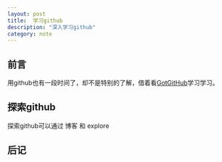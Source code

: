 ```yaml
---
layout: post
title:  学习github
description: "深入学习github"
category: note
---
```


## 前言

用github也有一段时间了，却不是特别的了解，借着看[GotGitHub](http://www.worldhello.net/gotgithub/index.html)学习学习。

## 探索github

探索github可以通过 博客 和 explore 


## 后记

